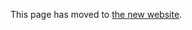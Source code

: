 This page has moved to [the new website](https://microsoft.github.io/r-server-campaign-optimization/CIG_Workflow.html).